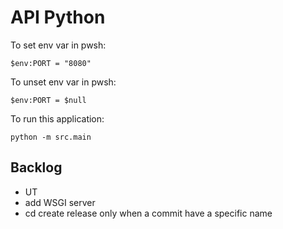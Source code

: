 # API Python

To set env var in pwsh:

```
$env:PORT = "8080"
```

To unset env var in pwsh:

```
$env:PORT = $null
```

To run this application:

```
python -m src.main
```

## Backlog

- UT
- add WSGI server
- cd create release only when a commit have a specific name